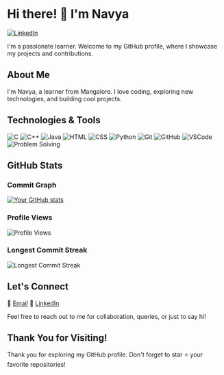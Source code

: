 <!-- Header -->
# Hi there! 👋 I'm Navya

[![LinkedIn](https://img.shields.io/badge/-LinkedIn-blue?style=flat-square&logo=linkedin&logoColor=white)](https://linkedin.com/in/navyaaa101)

I'm a passionate learner. Welcome to my GitHub profile, where I showcase my projects and contributions.

<!-- About Me -->
## About Me

I'm Navya, a learner from Mangalore. I love coding, exploring new technologies, and building cool projects.

<!-- Technologies -->
## Technologies & Tools

![C](https://img.shields.io/badge/-C-A8B9CC?style=flat-square&logo=c&logoColor=white)
![C++](https://img.shields.io/badge/-C++-00599C?style=flat-square&logo=c%2B%2B&logoColor=white)
![Java](https://img.shields.io/badge/-Java-007396?style=flat-square&logo=java&logoColor=white)
![HTML](https://img.shields.io/badge/-HTML-E34F26?style=flat-square&logo=html5&logoColor=white)
![CSS](https://img.shields.io/badge/-CSS-1572B6?style=flat-square&logo=css3&logoColor=white)
![Python](https://img.shields.io/badge/-Python-3776AB?style=flat-square&logo=python&logoColor=white)
![Git](https://img.shields.io/badge/-Git-F05032?style=flat-square&logo=git&logoColor=white)
![GitHub](https://img.shields.io/badge/-GitHub-181717?style=flat-square&logo=github&logoColor=white)
![VSCode](https://img.shields.io/badge/-VSCode-007ACC?style=flat-square&logo=visual-studio-code&logoColor=white)
![Problem Solving](https://img.shields.io/badge/-Problem%20Solving-4285F4?style=flat-square)

<!-- GitHub Stats -->
## GitHub Stats

### Commit Graph

[![Your GitHub stats](https://github-readme-stats.vercel.app/api?username=navyaaa101)](https://github.com/navyaaa101)

### Profile Views

![Profile Views](https://komarev.com/ghpvc/?username=navyaaa101)

### Longest Commit Streak

![Longest Commit Streak](https://github-readme-streak-stats.herokuapp.com/?user=navyaaa101)

<!-- Contact Me -->
## Let's Connect

📧 [Email](mailto:navyaaa101@gmail.com) 
🔗 [LinkedIn](https://linkedin.com/in/navyaaa101)

Feel free to reach out to me for collaboration, queries, or just to say hi!

<!-- Footer -->
## Thank You for Visiting!

Thank you for exploring my GitHub profile. Don't forget to star ⭐️ your favorite repositories!
